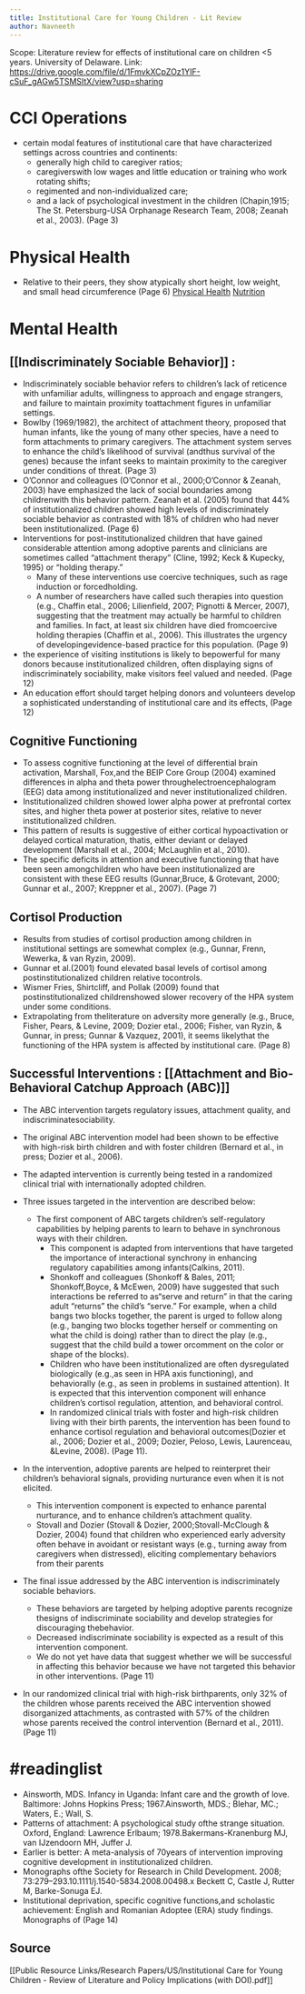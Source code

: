 ```yaml
---
title: Institutional Care for Young Children - Lit Review
author: Navneeth
---
```


Scope:  Literature review for effects of institutional care on children <5 years. University of Delaware.
Link: https://drive.google.com/file/d/1FmvkXCpZOz1YIF-cSuF_gAGw5TSMSItX/view?usp=sharing 

# CCI Operations
- certain modal features of institutional care that have characterized settings across countries and continents:
	- generally high child to caregiver ratios; 
	- caregiverswith low wages and little education or training who work rotating shifts; 
	- regimented and non-individualized care;
	-  and a lack of psychological investment in the children (Chapin,1915; The St. Petersburg-USA Orphanage Research Team, 2008; Zeanah et al., 2003). (Page 3)

# Physical Health

- Relative to their peers, they show atypically short height, low weight, and small head circumference (Page 6) [Physical Health](Volume%201/Roll%20Ups/Physical%20Health.md) [Nutrition](Volume%201/Roll%20Ups/Nutrition.md)

# Mental Health
 ## [[Indiscriminately Sociable Behavior]] : 
- Indiscriminately sociable behavior refers to children’s lack of reticence with unfamiliar adults, willingness to approach and engage strangers, and failure to maintain proximity toattachment figures in unfamiliar settings. 
- Bowlby (1969/1982), the architect of attachment theory, proposed that human infants, like the young of many other species, have a need to form attachments to primary caregivers. The attachment system serves to enhance the child’s likelihood of survival (andthus survival of the genes) because the infant seeks to maintain proximity to the caregiver under conditions of threat. (Page 3)
-  O’Connor and colleagues (O’Connor et al., 2000;O’Connor & Zeanah, 2003) have emphasized the lack of social boundaries among childrenwith this behavior pattern. Zeanah et al. (2005) found that 44% of institutionalized children showed high levels of indiscriminately sociable behavior as contrasted with 18% of children who had never been institutionalized. (Page 6)
- Interventions for post-institutionalized children that have gained considerable attention among adoptive parents and clinicians are sometimes called “attachment therapy” (Cline, 1992; Keck & Kupecky, 1995) or “holding therapy.”
	- Many of these interventions use coercive techniques, such as rage induction or forcedholding.
	-  A number of researchers have called such therapies into question (e.g., Chaffin etal., 2006; Lilienfield, 2007; Pignotti & Mercer, 2007), suggesting that the treatment may actually be harmful to children and families. In fact, at least six children have died fromcoercive holding therapies (Chaffin et al., 2006). This illustrates the urgency of developingevidence-based practice for this population. (Page 9)
- the experience of visiting institutions is likely to bepowerful for many donors because institutionalized children, often displaying signs of indiscriminately sociability, make visitors feel valued and needed.  (Page 12)
- An education effort should target helping donors and volunteers develop a sophisticated understanding of institutional care and its effects,  (Page 12)
## Cognitive Functioning
-  To assess cognitive functioning at the level of differential brain activation, Marshall, Fox,and the BEIP Core Group (2004) examined differences in alpha and theta power throughelectroencephalogram (EEG) data among institutionalized and never institutionalized children. 
-  Institutionalized children showed lower alpha power at prefrontal cortex sites, and higher theta power at posterior sites, relative to never institutionalized children. 
-  This pattern of results is suggestive of either cortical hypoactivation or delayed cortical maturation, thatis, either deviant or delayed development (Marshall et al., 2004; McLaughlin et al., 2010).
- The specific deficits in attention and executive functioning that have been seen amongchildren who have been institutionalized are consistent with these EEG results (Gunnar,Bruce, & Grotevant, 2000; Gunnar et al., 2007; Kreppner et al., 2007). (Page 7)
## Cortisol Production
- Results from studies of cortisol production among children in institutional settings are somewhat complex (e.g., Gunnar, Frenn, Wewerka, & van Ryzin, 2009).
- Gunnar et al.(2001) found elevated basal levels of cortisol among postinstitutionalized children relative tocontrols.
- Wismer Fries, Shirtcliff, and Pollak (2009) found that postinstitutionalized childrenshowed slower recovery of the HPA system under some conditions. 
- Extrapolating from theliterature on adversity more generally (e.g., Bruce, Fisher, Pears, & Levine, 2009; Dozier etal., 2006; Fisher, van Ryzin, & Gunnar, in press; Gunnar & Vazquez, 2001), it seems likelythat the functioning of the HPA system is affected by institutional care. (Page 8)


## Successful Interventions : [[Attachment and Bio-Behavioral Catchup Approach (ABC)]]
- The ABC intervention targets regulatory issues, attachment quality, and indiscriminatesociability. 
- The original ABC intervention model had been shown to be effective with high-risk birth children and with foster children (Bernard et al., in press; Dozier et al., 2006). 
- The adapted intervention is currently being tested in a randomized clinical trial with internationally adopted children. 
- Three issues targeted in the intervention are described below:
	- The first component of ABC targets children’s self-regulatory capabilities by helping parents to learn to behave in synchronous ways with their children. 
		- This component is adapted from interventions that have targeted the importance of interactional synchrony in enhancing regulatory capabilities among infants(Calkins, 2011). 
		- Shonkoff and colleagues (Shonkoff & Bales, 2011; Shonkoff,Boyce, & McEwen, 2009) have suggested that such interactions be referred to as“serve and return” in that the caring adult “returns” the child’s “serve.” For example, when a child bangs two blocks together, the parent is urged to follow along (e.g., banging two blocks together herself or commenting on what the child is doing) rather than to direct the play (e.g., suggest that the child build a tower orcomment on the color or shape of the blocks).
		- Children who have been institutionalized are often dysregulated biologically (e.g.,as seen in HPA axis functioning), and behaviorally (e.g., as seen in problems in sustained attention). It is expected that this intervention component will enhance children’s cortisol regulation, attention, and behavioral control. 
		- In randomized clinical trials with foster and high-risk children living with their birth parents, the intervention has been found to enhance cortisol regulation and behavioral outcomes(Dozier et al., 2006; Dozier et al., 2009; Dozier, Peloso, Lewis, Laurenceau, &Levine, 2008). (Page 11).
- In the intervention, adoptive parents are helped to reinterpret their children’s behavioral signals, providing nurturance even when it is not elicited. 
	- This intervention component is expected to enhance parental nurturance, and to enhance children’s attachment quality. 
	- Stovall and Dozier (Stovall & Dozier, 2000;Stovall-McClough & Dozier, 2004) found that children who experienced early adversity often behave in avoidant or resistant ways (e.g., turning away from caregivers when distressed), eliciting complementary behaviors from their parents

-  The final issue addressed by the ABC intervention is indiscriminately sociable behaviors.
	-  These behaviors are targeted by helping adoptive parents recognize thesigns of indiscriminate sociability and develop strategies for discouraging thebehavior.
	-  Decreased indiscriminate sociability is expected as a result of this intervention component. 
	- We do not yet have data that suggest whether we will be successful in affecting this behavior because we have not targeted this behavior in other interventions. (Page 11)

- In our randomized clinical trial with high-risk birthparents, only 32% of the children whose parents received the ABC intervention showed disorganized attachments, as contrasted with 57% of the children whose parents received the control intervention (Bernard et al., 2011). (Page 11)

# #readinglist 
- Ainsworth, MDS. Infancy in Uganda: Infant care and the growth of love. Baltimore: Johns Hopkins Press; 1967.Ainsworth, MDS.; Blehar, MC.; Waters, E.; Wall, S. 
- Patterns of attachment: A psychological study ofthe strange situation. Oxford, England: Lawrence Erlbaum; 1978.Bakermans-Kranenburg MJ, van IJzendoorn MH, Juffer J. 
- Earlier is better: A meta-analysis of 70years of intervention improving cognitive development in institutionalized children. 
- Monographs ofthe Society for Research in Child Development. 2008; 73:279–293.10.1111/j.1540-5834.2008.00498.x Beckett C, Castle J, Rutter M, Barke-Sonuga EJ. 
- Institutional deprivation, specific cognitive functions,and scholastic achievement: English and Romanian Adoptee (ERA) study findings. Monographs of (Page 14)

## Source
[[Public Resource Links/Research Papers/US/Institutional Care for Young Children -  Review of Literature and Policy Implications  (with DOI).pdf]]
